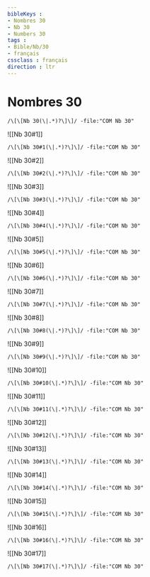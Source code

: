 ```yaml
---
bibleKeys : 
- Nombres 30
- Nb 30
- Numbers 30
tags : 
- Bible/Nb/30
- français
cssclass : français
direction : ltr
---
```


# Nombres 30

```query
/\[\[Nb 30(\|.*)?\]\]/ -file:"COM Nb 30"
```



![[Nb 30#1]]

```query
/\[\[Nb 30#1(\|.*)?\]\]/ -file:"COM Nb 30"
```

![[Nb 30#2]]

```query
/\[\[Nb 30#2(\|.*)?\]\]/ -file:"COM Nb 30"
```

![[Nb 30#3]]

```query
/\[\[Nb 30#3(\|.*)?\]\]/ -file:"COM Nb 30"
```

![[Nb 30#4]]

```query
/\[\[Nb 30#4(\|.*)?\]\]/ -file:"COM Nb 30"
```

![[Nb 30#5]]

```query
/\[\[Nb 30#5(\|.*)?\]\]/ -file:"COM Nb 30"
```

![[Nb 30#6]]

```query
/\[\[Nb 30#6(\|.*)?\]\]/ -file:"COM Nb 30"
```

![[Nb 30#7]]

```query
/\[\[Nb 30#7(\|.*)?\]\]/ -file:"COM Nb 30"
```

![[Nb 30#8]]

```query
/\[\[Nb 30#8(\|.*)?\]\]/ -file:"COM Nb 30"
```

![[Nb 30#9]]

```query
/\[\[Nb 30#9(\|.*)?\]\]/ -file:"COM Nb 30"
```

![[Nb 30#10]]

```query
/\[\[Nb 30#10(\|.*)?\]\]/ -file:"COM Nb 30"
```

![[Nb 30#11]]

```query
/\[\[Nb 30#11(\|.*)?\]\]/ -file:"COM Nb 30"
```

![[Nb 30#12]]

```query
/\[\[Nb 30#12(\|.*)?\]\]/ -file:"COM Nb 30"
```

![[Nb 30#13]]

```query
/\[\[Nb 30#13(\|.*)?\]\]/ -file:"COM Nb 30"
```

![[Nb 30#14]]

```query
/\[\[Nb 30#14(\|.*)?\]\]/ -file:"COM Nb 30"
```

![[Nb 30#15]]

```query
/\[\[Nb 30#15(\|.*)?\]\]/ -file:"COM Nb 30"
```

![[Nb 30#16]]

```query
/\[\[Nb 30#16(\|.*)?\]\]/ -file:"COM Nb 30"
```

![[Nb 30#17]]

```query
/\[\[Nb 30#17(\|.*)?\]\]/ -file:"COM Nb 30"
```

